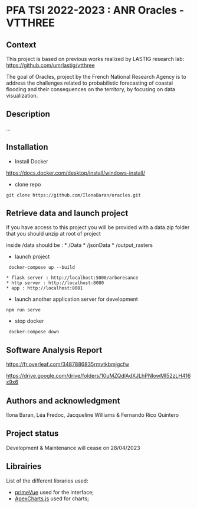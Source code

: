 # PFA TSI 2022-2023 : ANR Oracles - VTTHREE

## Context

This project is based on previous works realized by LASTIG research lab: https://github.com/umrlastig/vtthree 

The goal of Oracles, project by the French National Research Agency is to address the challenges related to probabilistic forecasting of coastal flooding and their consequences on the territory, by focusing on data visualization. 
    
## Description 

...

## Installation

* Install Docker 

https://docs.docker.com/desktop/install/windows-install/


* clone repo

```git clone https://github.com/IlonaBaran/oracles.git```

## Retrieve data and launch project

If you have access to this project you will be provided with a data.zip folder that you should unzip at root of project

inside /data should be :
    * /Data
    * /jsonData
    * /output_rasters

* launch project

``` docker-compose up --build```

    * flask server : http://localhost:5000/arboresance
    * http server : http://localhost:8080
    * app : http://localhost:8081

* launch another application server for development

``` npm run serve ```

* stop docker 

``` docker-compose down```


## Software Analysis Report

https://fr.overleaf.com/3487886835rmvtkbmjgcfw

https://drive.google.com/drive/folders/10uMZQdlAdXJLhPNlowMI52zLH416x9x6

## Authors and acknowledgment
Ilona Baran, Léa Fredoc, Jacqueline Williams & Fernando Rico Quintero

## Project status
Development & Maintenance will cease on 28/04/2023

## Librairies
List of the different libraries used:
* [primeVue](https://primevue.org/) used for the interface; 
* [ApexCharts.js](https://apexcharts.com/) used for charts; 

